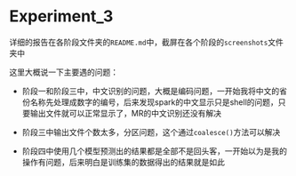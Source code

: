 # Experiment_3

详细的报告在各阶段文件夹的`README.md`中，截屏在各个阶段的`screenshots`文件夹中

这里大概说一下主要遇的问题：

- 阶段一和阶段三中，中文识别的问题，大概是编码问题，一开始我将中文的省份名称先处理成数字的编号，后来发现spark的中文显示只是shell的问题，只要输出文件就可以正常显示了，MR的中文识别还没有解决

- 阶段三中输出文件个数太多，分区问题，这个通过`coalesce()`方法可以解决

- 阶段四中使用几个模型预测出的结果都是全部不是回头客，一开始以为是我的操作有问题，后来明白是训练集的数据得出的结果就是如此